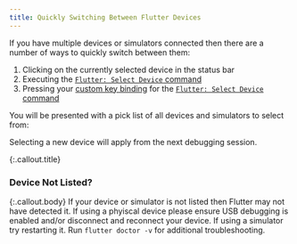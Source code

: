 ```yaml
---
title: Quickly Switching Between Flutter Devices
---
```


If you have multiple devices or simulators connected then there are a number of ways to quickly switch between them:

1. Clicking on the currently selected device in the status bar
1. Executing the [`Flutter: Select Device` command](/docs/commands/#flutter-change-device)
1. Pressing your [custom key binding](/docs/commands/#keybinding-commands) for the [`Flutter: Select Device` command](/docs/commands/#flutter-change-device)

You will be presented with a pick list of all devices and simulators to select from:

<!-- TODO
![The Flutter device pick list](/images/device_picklist.png)
-->

Selecting a new device will apply from the next debugging session.

{:.callout.title}
### Device Not Listed?

{:.callout.body}
If your device or simulator is not listed then Flutter may not have detected it. If using a phyiscal device please ensure USB debugging is enabled and/or disconnect and reconnect your device. If using a simulator try restarting it. Run `flutter doctor -v` for additional troubleshooting.
